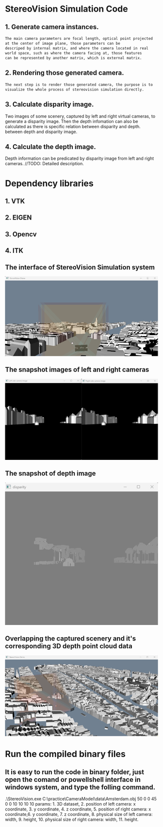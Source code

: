 # StereoVision Simulation Code

## 1. Generate camera instances.
    The main camera parameters are focal length, optical point projected at the center of image plane, those parameters can be
	descriped by internal matrix, and where the camera located in real world space, such as where the camera facing at, those features
	can be represented by another matrix, which is external matrix.
## 2. Rendering those generated camera.
    The next step is to render those generated camera, the purpose is to visualize the whole process of stereovision simulation directly.
## 3. Calculate disparity image.
   Two images of some scenery, captured by left and right virtual cameras, to generate a disparity image. Then the depth infomation 
   can also be calculated as there is specific relation between disparity and depth.
    between depth and disparity image.
## 4. Calculate the depth image.
   Depth information can be predicated by disparity image from left and right cameras.
   //TODO: Detailed description.
	
# Dependency libraries
## 1. VTK
## 2. EIGEN
## 3. Opencv
## 4. ITK

## The interface of StereoVision Simulation system
![Image](https://github.com/suntaonov24/StereoVisionSimulate/blob/master/Images/image1.png)

## The snapshot images of left and right cameras
![Image](https://github.com/suntaonov24/StereoVisionSimulate/blob/master/Images/image2.png)

## The snapshot of depth image
![Image](https://github.com/suntaonov24/StereoVisionSimulate/blob/master/Images/image3.png)

## Overlapping the captured scenery and it's corresponding 3D depth point cloud data
![Image](https://github.com/suntaonov24/StereoVisionSimulate/blob/master/Images/image4.png)

# Run the compiled binary files
## It is easy to run the code in binary folder, just open the comand or powellshell interface in windows system, and type the folling command.
 .\StereoVision.exe C:\practice\CameraModel\data\Amsterdam.obj 50 0 0 45 0 0 10 10 10 10
 params: 1. 3D dataset, 2. position of left camera: x coordinate, 3. y coordinate, 4. z coordinate, 5. position of right camera: x coordinate,6. y coordinate, 7. z coordinate,
8. physical size of left camera: width, 9. height, 10. physical size of right camera: width, 11. height.

